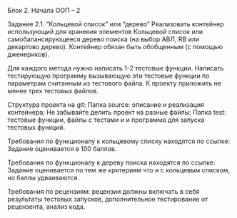 Блок 2. Начала ООП – 2

Задание 2.1. “Кольцевой список” или “дерево”
Реализовать контейнер использующий для хранения элементов Кольцевой список или самобалансирующееся дерево поиска (на выбор АВЛ, RB или декартово дерево). Контейнер обязан быть обобщенным (с помощью дженериков).

Для каждого метода нужно написать 1-2 тестовые функции. Написать тестирующую программу вызывающую эти тестовые функции по параметрам считанным из тестового файла. К проекту приложить не менее трех тестовых файлов.

Структура проекта на git:
Папка source: описание и реализация контейнера; Не забывайте делить проект на разные файлы;
Папка test: тестовые функции, файлы с тестами и и программа для запуска тестовых функций.

Требования по функционалу к кольцевому списку находятся по ссылке:
Задание оценивается в 100 баллов.

Требования по функционалу к дереву поиска находятся по ссылке:
Задание оценивается по тем же критериям что и с кольцевым списком, но баллы удваиваются.

Требования по рецензиям: рецензии должны включать в себя результаты тестовых запусков, дополнительное тестирование от рецензента, анализ кода.
